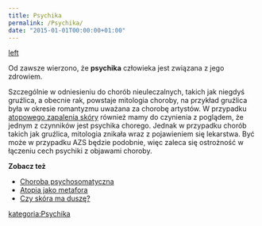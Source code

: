 ```yaml
---
title: Psychika
permalink: /Psychika/
date: "2015-01-01T00:00:00+01:00"
---
```


[left](/Grafika:Psychika.png "wikilink")

Od zawsze wierzono, że **psychika** człowieka jest związana z jego zdrowiem.

Szczególnie w odniesieniu do chorób nieuleczalnych, takich jak niegdyś gruźlica, a obecnie rak, powstaje mitologia choroby, na przykład gruźlica była w okresie romantyzmu uważana za chorobę artystów. W przypadku [atopowego zapalenia skóry](/atopedia/atopowe_zapalenie_skóry "wikilink") również mamy do czynienia z poglądem, że jednym z czynników jest psychika chorego. Jednak w przypadku chorób takich jak gruźlica, mitologia znikała wraz z pojawieniem się lekarstwa. Być może w przypadku AZS będzie podobnie, więc zaleca się ostrożność w łączeniu cech psychiki z objawami choroby.

**Zobacz też**

-   [Choroba psychosomatyczna](/atopedia/Choroba_psychosomatyczna "wikilink")
-   [Atopia jako metafora](http://www.atopowe-zapalenie.pl/forum/viewtopic.php?t=1407)
-   [Czy skóra ma duszę?](http://www.uroda.com.pl/index.php?option=com_content&task=view&id=140&Itemid=46)

[kategoria:Psychika](/atopedia/kategoria:Psychika "wikilink")